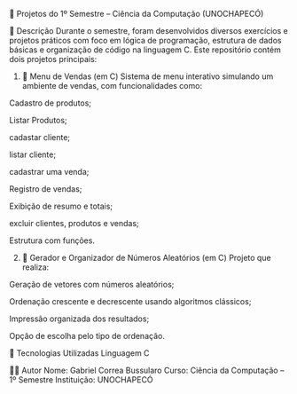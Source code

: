 📁 Projetos do 1º Semestre – Ciência da Computação (UNOCHAPECÓ)

📌 Descrição
Durante o semestre, foram desenvolvidos diversos exercícios e projetos práticos com foco em lógica de programação, estrutura de dados básicas e organização de código na linguagem C. Este repositório contém dois projetos principais:

1. 🛒 Menu de Vendas (em C)
Sistema de menu interativo simulando um ambiente de vendas, com funcionalidades como:

Cadastro de produtos;

Listar Produtos;

cadastar cliente;

listar cliente;

cadastrar uma venda;

Registro de vendas;

Exibição de resumo e totais;

excluir clientes, produtos e vendas;

Estrutura com funções.

2. 🔢 Gerador e Organizador de Números Aleatórios (em C)
Projeto que realiza:

Geração de vetores com números aleatórios;

Ordenação crescente e decrescente usando algoritmos clássicos;

Impressão organizada dos resultados;

Opção de escolha pelo tipo de ordenação.

🧰 Tecnologias Utilizadas
Linguagem C

👨‍💻 Autor
Nome: Gabriel Correa Bussularo
Curso: Ciência da Computação – 1º Semestre
Instituição: UNOCHAPECÓ
